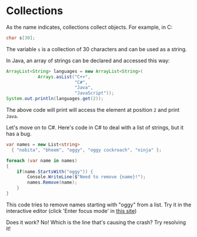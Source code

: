 # Collections

As the name indicates, collections collect objects. For example, in C:

```C
char s[30];
```

The variable `s` is a collection of 30 characters and can be used as a string.

In Java, an array of strings can be declared and accessed this way:

```java
ArrayList<String> languages = new ArrayList<String>(
            Arrays.asList("C++",
                          "C#",
                          "Java",
                          "JavaScript"));
System.out.println(languages.get(2));
```

The above code will print will access the element at position `2` and print `Java`.

Let's move on to C#. Here's code in C# to deal with a list of strings,
but it has a bug.

```C#
var names = new List<string>
  { "nobita", "bheem", "oggy", "oggy cockroach", "ninja" };

foreach (var name in names)
{
    if(name.StartsWith("oggy")) {
        Console.WriteLine($"Need to remove {name}!");
        names.Remove(name);
    }
}
```

This code tries to remove names starting with "oggy" from a list.
Try it in the interactive editor
(click 'Enter focus mode' in [this site](https://docs.microsoft.com/en-us/dotnet/csharp/tutorials/intro-to-csharp/list-collection?tutorial-step=1))

Does it work? No!
Which is the line that's causing the crash? Try resolving it!
